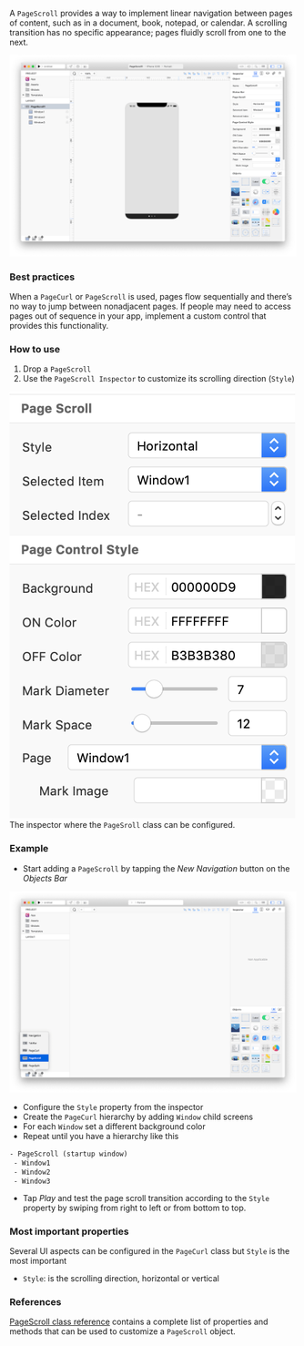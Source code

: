 A `PageScroll` provides a way to implement linear navigation between pages of content, such as in a document, book, notepad, or calendar. A scrolling transition has no specific appearance; pages fluidly scroll from one to the next.

![PageScroll](../images/creo/PageScroll_main.png)

### Best practices
When a `PageCurl` or `PageScroll` is used, pages flow sequentially and there’s no way to jump between nonadjacent pages. If people may need to access pages out of sequence in your app, implement a custom control that provides this functionality.

### How to use
1. Drop a `PageScroll`
2. Use the `PageScroll Inspector` to customize its scrolling direction (`Style`)

![PageScroll inspector](../images/creo/PageScroll_inspector.png)
The inspector where the `PageSroll` class can be configured.

### Example
- Start adding a `PageScroll` by tapping the _New Navigation_ button on the _Objects Bar_

![New Navigation](../images/creo/PageScroll1.png)

- Configure the `Style` property from the inspector
- Create the `PageCurl` hierarchy by adding `Window` child screens
- For each `Window` set a different background color
- Repeat until you have a hierarchy like this

```
- PageScroll (startup window)
 - Window1
 - Window2
 - Window3
```

- Tap _Play_ and test the page scroll transition according to the `Style` property by swiping from right to left or from bottom to top.

### Most important properties
Several UI aspects can be configured in the `PageCurl` class but `Style` is the most important
- `Style`: is the scrolling direction, horizontal or vertical

### References
[PageScroll class reference](../classes/PageScroll.html) contains a complete list of properties and methods that can be used to customize a `PageScroll` object.

